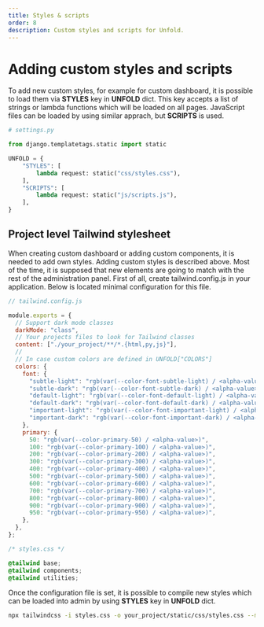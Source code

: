 ```yaml
---
title: Styles & scripts
order: 8
description: Custom styles and scripts for Unfold.
---
```


# Adding custom styles and scripts

To add new custom styles, for example for custom dashboard, it is possible to load them via **STYLES** key in **UNFOLD** dict. This key accepts a list of strings or lambda functions which will be loaded on all pages. JavaScript files can be loaded by using similar apprach, but **SCRIPTS** is used.

```python
# settings.py

from django.templatetags.static import static

UNFOLD = {
    "STYLES": [
        lambda request: static("css/styles.css"),
    ],
    "SCRIPTS": [
        lambda request: static("js/scripts.js"),
    ],
}
```

## Project level Tailwind stylesheet

When creating custom dashboard or adding custom components, it is needed to add own styles. Adding custom styles is described above. Most of the time, it is supposed that new elements are going to match with the rest of the administration panel. First of all, create tailwind.config.js in your application. Below is located minimal configuration for this file.

```javascript
// tailwind.config.js

module.exports = {
  // Support dark mode classes
  darkMode: "class",
  // Your projects files to look for Tailwind classes
  content: ["./your_project/**/*.{html,py,js}"],
  //
  // In case custom colors are defined in UNFOLD["COLORS"]
  colors: {
    font: {
      "subtle-light": "rgb(var(--color-font-subtle-light) / <alpha-value>)",
      "subtle-dark": "rgb(var(--color-font-subtle-dark) / <alpha-value>)",
      "default-light": "rgb(var(--color-font-default-light) / <alpha-value>)",
      "default-dark": "rgb(var(--color-font-default-dark) / <alpha-value>)",
      "important-light": "rgb(var(--color-font-important-light) / <alpha-value>)",
      "important-dark": "rgb(var(--color-font-important-dark) / <alpha-value>)",
    },
    primary: {
      50: "rgb(var(--color-primary-50) / <alpha-value>)",
      100: "rgb(var(--color-primary-100) / <alpha-value>)",
      200: "rgb(var(--color-primary-200) / <alpha-value>)",
      300: "rgb(var(--color-primary-300) / <alpha-value>)",
      400: "rgb(var(--color-primary-400) / <alpha-value>)",
      500: "rgb(var(--color-primary-500) / <alpha-value>)",
      600: "rgb(var(--color-primary-600) / <alpha-value>)",
      700: "rgb(var(--color-primary-700) / <alpha-value>)",
      800: "rgb(var(--color-primary-800) / <alpha-value>)",
      900: "rgb(var(--color-primary-900) / <alpha-value>)",
      950: "rgb(var(--color-primary-950) / <alpha-value>)",
    },
  },
};
```


```css
/* styles.css */

@tailwind base;
@tailwind components;
@tailwind utilities;
```

Once the configuration file is set, it is possible to compile new styles which can be loaded into admin by using **STYLES** key in **UNFOLD** dict.

```bash
npx tailwindcss -i styles.css -o your_project/static/css/styles.css --minify
```
